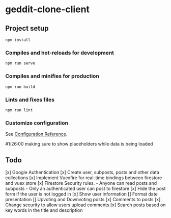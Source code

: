 # geddit-clone-client

## Project setup
```
npm install
```

### Compiles and hot-reloads for development
```
npm run serve
```

### Compiles and minifies for production
```
npm run build
```

### Lints and fixes files
```
npm run lint
```

### Customize configuration
See [Configuration Reference](https://cli.vuejs.org/config/).

#1:26:00 making sure to show placeholders while data is being loaded

## Todo 
[x] Google Authentication
[x] Create user, subposts, posts and other data collections
[x] Implement Vuexfire for real-time bindings between firestore and vuex store
[x] Firestore Security rules.
    - Anyone can read posts and subposts
    - Only an authenticated user can post to firestore
[x] Hide the post form if the user is not logged in
[x] Show user information
[] Format date presentation
[] Upvoting and Downvoting posts
[x] Comments to posts
[x] Change security to allow users upload comments
[x] Search posts based on key words in the title and description